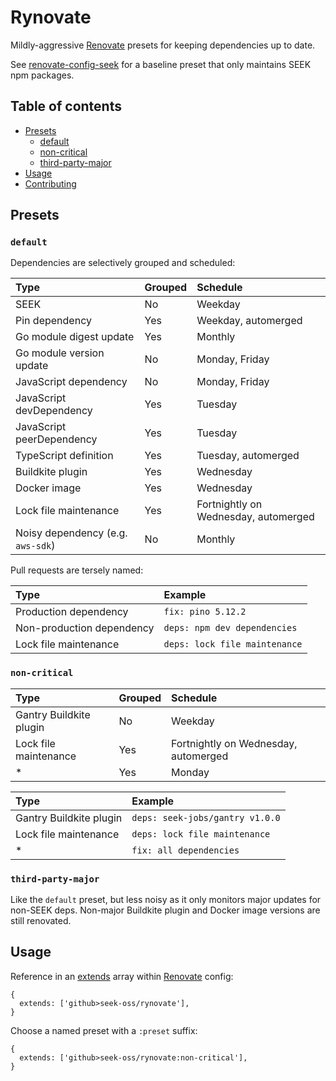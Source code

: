 # Rynovate

Mildly-aggressive [Renovate] presets for keeping dependencies up to date.

See [renovate-config-seek] for a baseline preset that only maintains SEEK npm packages.

[renovate]: https://renovatebot.com/
[renovate-config-seek]: https://github.com/seek-oss/renovate-config-seek

## Table of contents

- [Presets](#presets)
  - [default](#default)
  - [non-critical](#non-critical)
  - [third-party-major](#third-party-major)
- [Usage](#usage)
- [Contributing](https://github.com/seek-oss/rynovate/blob/master/CONTRIBUTING.md)

## Presets

### `default`

Dependencies are selectively grouped and scheduled:

| Type                              | Grouped | Schedule                             |
| :-------------------------------- | :------ | :----------------------------------- |
| SEEK                              | No      | Weekday                              |
| Pin dependency                    | Yes     | Weekday, automerged                  |
| Go module digest update           | Yes     | Monthly                              |
| Go module version update          | No      | Monday, Friday                       |
| JavaScript dependency             | No      | Monday, Friday                       |
| JavaScript devDependency          | Yes     | Tuesday                              |
| JavaScript peerDependency         | Yes     | Tuesday                              |
| TypeScript definition             | Yes     | Tuesday, automerged                  |
| Buildkite plugin                  | Yes     | Wednesday                            |
| Docker image                      | Yes     | Wednesday                            |
| Lock file maintenance             | Yes     | Fortnightly on Wednesday, automerged |
| Noisy dependency (e.g. `aws-sdk`) | No      | Monthly                              |

Pull requests are tersely named:

| Type                      | Example                       |
| :------------------------ | :---------------------------- |
| Production dependency     | `fix: pino 5.12.2`            |
| Non-production dependency | `deps: npm dev dependencies`  |
| Lock file maintenance     | `deps: lock file maintenance` |

### `non-critical`

| Type                    | Grouped | Schedule                             |
| :---------------------- | :------ | :----------------------------------- |
| Gantry Buildkite plugin | No      | Weekday                              |
| Lock file maintenance   | Yes     | Fortnightly on Wednesday, automerged |
| \*                      | Yes     | Monday                               |

| Type                    | Example                         |
| :---------------------- | :------------------------------ |
| Gantry Buildkite plugin | `deps: seek-jobs/gantry v1.0.0` |
| Lock file maintenance   | `deps: lock file maintenance`   |
| \*                      | `fix: all dependencies`         |

### `third-party-major`

Like the `default` preset, but less noisy as it only monitors major updates for non-SEEK deps.
Non-major Buildkite plugin and Docker image versions are still renovated.

## Usage

Reference in an [extends] array within [Renovate] config:

[extends]: https://renovatebot.com/docs/configuration-options/#extends

```json5
{
  extends: ['github>seek-oss/rynovate'],
}
```

Choose a named preset with a `:preset` suffix:

```json5
{
  extends: ['github>seek-oss/rynovate:non-critical'],
}
```
